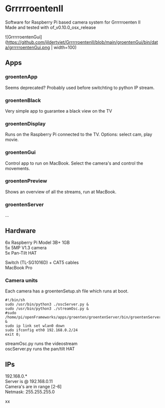 # GrrrrroentenII
Software for Raspberry Pi based camera system for Grrrrroenten II  
Made and tested with of_v0.10.0_osx_release  

![GrrrrroentenGui](https://github.com/jildertviet/GrrrrroentenII/blob/main/groentenGui/bin/data/grrrrroentenGui.png | width=100)

## Apps  
### groentenApp  
Seems deprecated? Probably used before switchting to python IP stream.
### groentenBlack  
Very simple app to guarantee a black view on the TV  
### groentenDisplay  
Runs on the Raspberry Pi connected to the TV. Options: select cam, play movie.
### groentenGui  
Control app to run on MacBook. Select the camera's and control the movements.
### groentenPreview  
Shows an overview of all the streams, run at MacBook.  
### groentenServer  
...

## Hardware  
6x Raspberry Pi Model 3B+ 1GB  
5x 5MP V1.3 camera  
5x Pan-Tilt HAT  

Switch (TL-SG1016D) + CAT5 cables  
MacBook Pro  

### Camera units  
Each camera has a groentenSetup.sh file which runs at boot.
```
#!/bin/sh
sudo /usr/bin/python3 ./oscServer.py &
sudo /usr/bin/python3 ./streamOsc.py &
#sudo /home/pi/openFrameworks/apps/groenten/groentenServer/bin/groentenServer &
sudo ip link set wlan0 down
sudo ifconfig eth0 192.168.0.2/24
exit 0;
```  
streamOsc.py runs the videostream  
oscServer.py runs the pan/tilt HAT  

## IPs  
192.168.0.*  
Server is @ 192.168.0.11  
Camera's are in range [2-6]  
Netmask: 255.255.255.0  

xx
